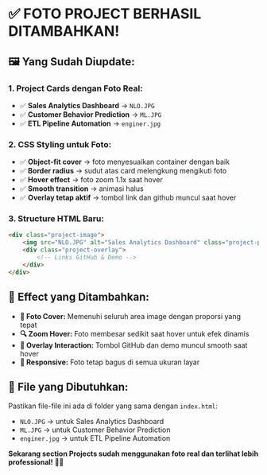 # ✅ FOTO PROJECT BERHASIL DITAMBAHKAN!

## 🖼️ **Yang Sudah Diupdate:**

### **1. Project Cards dengan Foto Real:**
- ✅ **Sales Analytics Dashboard** → `NLO.JPG`
- ✅ **Customer Behavior Prediction** → `ML.JPG`
- ✅ **ETL Pipeline Automation** → `enginer.jpg`

### **2. CSS Styling untuk Foto:**
- ✅ **Object-fit cover** → foto menyesuaikan container dengan baik
- ✅ **Border radius** → sudut atas card melengkung mengikuti foto
- ✅ **Hover effect** → foto zoom 1.1x saat hover
- ✅ **Smooth transition** → animasi halus
- ✅ **Overlay tetap aktif** → tombol link dan github muncul saat hover

### **3. Structure HTML Baru:**
```html
<div class="project-image">
    <img src="NLO.JPG" alt="Sales Analytics Dashboard" class="project-photo">
    <div class="project-overlay">
        <!-- Links GitHub & Demo -->
    </div>
</div>
```

## 🎨 **Effect yang Ditambahkan:**

- **📸 Foto Cover:** Memenuhi seluruh area image dengan proporsi yang tepat
- **🔍 Zoom Hover:** Foto membesar sedikit saat hover untuk efek dinamis
- **🎯 Overlay Interaction:** Tombol GitHub dan demo muncul smooth saat hover
- **📱 Responsive:** Foto tetap bagus di semua ukuran layar

## 📁 **File yang Dibutuhkan:**

Pastikan file-file ini ada di folder yang sama dengan `index.html`:
- `NLO.JPG` → untuk Sales Analytics Dashboard
- `ML.JPG` → untuk Customer Behavior Prediction  
- `enginer.jpg` → untuk ETL Pipeline Automation

**Sekarang section Projects sudah menggunakan foto real dan terlihat lebih professional! 🎉📸**
